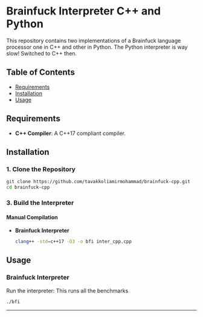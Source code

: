 # Brainfuck Interpreter C++ and Python

This repository contains two implementations of a Brainfuck language processor
one in C++ and other in Python.
The Python interpreter is way slow! Switched to C++ then.

## Table of Contents

- [Requirements](#requirements)
- [Installation](#installation)
- [Usage](#usage)

## Requirements

- **C++ Compiler**: A C++17 compliant compiler.

## Installation

### 1. Clone the Repository

```bash
git clone https://github.com/tavakkoliamirmohammad/brainfuck-cpp.git
cd brainfuck-cpp
```

### 3. Build the Interpreter

#### Manual Compilation

- **Brainfuck Interpreter**

  ```bash
  clang++ -std=c++17 -O3 -o bfi inter_cpp.cpp
  ```

## Usage

### Brainfuck Interpreter

Run the interpreter: This runs all the benchmarks

```bash
./bfi
```
---